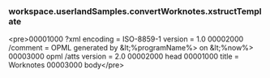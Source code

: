 ### workspace.userlandSamples.convertWorknotes.xstructTemplate
&lt;pre>00001000	?xml	encoding = ISO-8859-1	version = 1.000002000	/comment =  OPML generated by &amp;lt;%programName%> on &amp;lt;%now%> 00003000	opml	/atts		version = 2.0	00002000	head		00001000	title = Worknotes	00003000	body&lt;/pre>